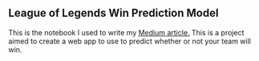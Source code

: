 ## League of Legends Win Prediction Model

This is the notebook I used to write my [Medium article.](https://medium.com/swlh/league-of-legends-win-prediction-5f5516c4b1d7)
This is a project aimed to create a web app to use to predict whether or not your team will win.
